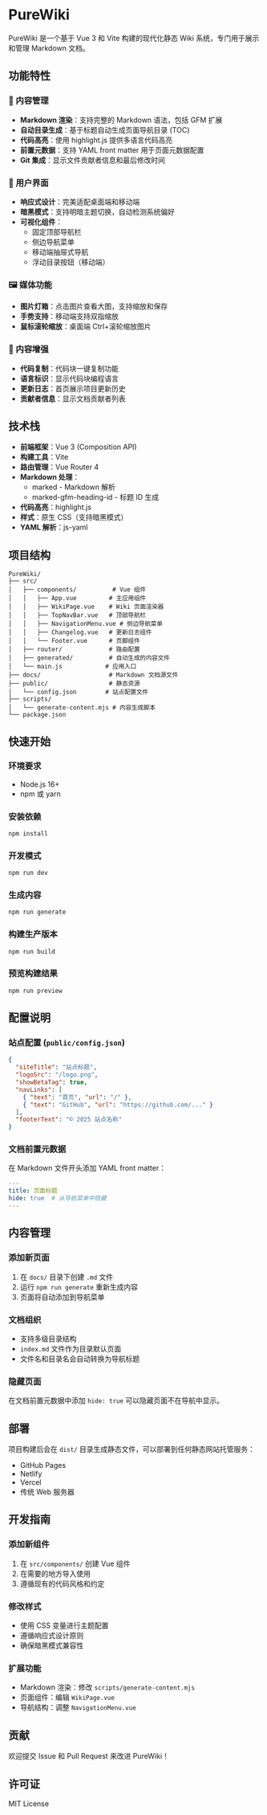 # PureWiki

PureWiki 是一个基于 Vue 3 和 Vite 构建的现代化静态 Wiki 系统，专门用于展示和管理 Markdown 文档。

## 功能特性

### 📖 内容管理
- **Markdown 渲染**：支持完整的 Markdown 语法，包括 GFM 扩展
- **自动目录生成**：基于标题自动生成页面导航目录 (TOC)
- **代码高亮**：使用 highlight.js 提供多语言代码高亮
- **前置元数据**：支持 YAML front matter 用于页面元数据配置
- **Git 集成**：显示文件贡献者信息和最后修改时间

### 🎨 用户界面
- **响应式设计**：完美适配桌面端和移动端
- **暗黑模式**：支持明暗主题切换，自动检测系统偏好
- **可视化组件**：
  - 固定顶部导航栏
  - 侧边导航菜单
  - 移动端抽屉式导航
  - 浮动目录按钮（移动端）

### 🖼️ 媒体功能
- **图片灯箱**：点击图片查看大图，支持缩放和保存
- **手势支持**：移动端支持双指缩放
- **鼠标滚轮缩放**：桌面端 Ctrl+滚轮缩放图片

### 📝 内容增强
- **代码复制**：代码块一键复制功能
- **语言标识**：显示代码块编程语言
- **更新日志**：首页展示项目更新历史
- **贡献者信息**：显示文档贡献者列表

## 技术栈

- **前端框架**：Vue 3 (Composition API)
- **构建工具**：Vite
- **路由管理**：Vue Router 4
- **Markdown 处理**：
  - marked - Markdown 解析
  - marked-gfm-heading-id - 标题 ID 生成
- **代码高亮**：highlight.js
- **样式**：原生 CSS（支持暗黑模式）
- **YAML 解析**：js-yaml

## 项目结构

```
PureWiki/
├── src/
│   ├── components/          # Vue 组件
│   │   ├── App.vue         # 主应用组件
│   │   ├── WikiPage.vue    # Wiki 页面渲染器
│   │   ├── TopNavBar.vue   # 顶部导航栏
│   │   ├── NavigationMenu.vue # 侧边导航菜单
│   │   ├── Changelog.vue   # 更新日志组件
│   │   └── Footer.vue      # 页脚组件
│   ├── router/             # 路由配置
│   ├── generated/          # 自动生成的内容文件
│   └── main.js            # 应用入口
├── docs/                   # Markdown 文档源文件
├── public/                 # 静态资源
│   └── config.json        # 站点配置文件
├── scripts/
│   └── generate-content.mjs # 内容生成脚本
└── package.json
```

## 快速开始

### 环境要求
- Node.js 16+
- npm 或 yarn

### 安装依赖
```bash
npm install
```

### 开发模式
```bash
npm run dev
```

### 生成内容
```bash
npm run generate
```

### 构建生产版本
```bash
npm run build
```

### 预览构建结果
```bash
npm run preview
```

## 配置说明

### 站点配置 (`public/config.json`)
```json
{
  "siteTitle": "站点标题",
  "logoSrc": "/logo.png",
  "showBetaTag": true,
  "navLinks": [
    { "text": "首页", "url": "/" },
    { "text": "GitHub", "url": "https://github.com/..." }
  ],
  "footerText": "© 2025 站点名称"
}
```

### 文档前置元数据
在 Markdown 文件开头添加 YAML front matter：
```yaml
---
title: 页面标题
hide: true  # 从导航菜单中隐藏
---
```

## 内容管理

### 添加新页面
1. 在 `docs/` 目录下创建 `.md` 文件
2. 运行 `npm run generate` 重新生成内容
3. 页面将自动添加到导航菜单

### 文档组织
- 支持多级目录结构
- `index.md` 文件作为目录默认页面
- 文件名和目录名会自动转换为导航标题

### 隐藏页面
在文档前置元数据中添加 `hide: true` 可以隐藏页面不在导航中显示。

## 部署

项目构建后会在 `dist/` 目录生成静态文件，可以部署到任何静态网站托管服务：

- GitHub Pages
- Netlify
- Vercel
- 传统 Web 服务器

## 开发指南

### 添加新组件
1. 在 `src/components/` 创建 Vue 组件
2. 在需要的地方导入使用
3. 遵循现有的代码风格和约定

### 修改样式
- 使用 CSS 变量进行主题配置
- 遵循响应式设计原则
- 确保暗黑模式兼容性

### 扩展功能
- Markdown 渲染：修改 `scripts/generate-content.mjs`
- 页面组件：编辑 `WikiPage.vue`
- 导航结构：调整 `NavigationMenu.vue`

## 贡献

欢迎提交 Issue 和 Pull Request 来改进 PureWiki！

## 许可证

MIT License